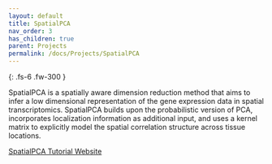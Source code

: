 ```yaml
---
layout: default
title: SpatialPCA
nav_order: 3
has_children: true
parent: Projects
permalink: /docs/Projects/SpatialPCA
---
```



{: .fs-6 .fw-300 }


SpatialPCA is a spatially aware dimension reduction method that aims to infer a low dimensional representation of the gene expression data in spatial transcriptomics. SpatialPCA builds upon the probabilistic version of PCA, incorporates localization information as additional input, and uses a kernel matrix to explicitly model the spatial correlation structure across tissue locations.

[SpatialPCA Tutorial Website](http://lulushang.org/SpatialPCA_Tutorial/index.html)
